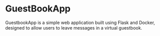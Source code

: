 # GuestBookApp
GuestbookApp is a simple web application built using Flask and Docker, designed to allow users to leave messages in a virtual guestbook.
